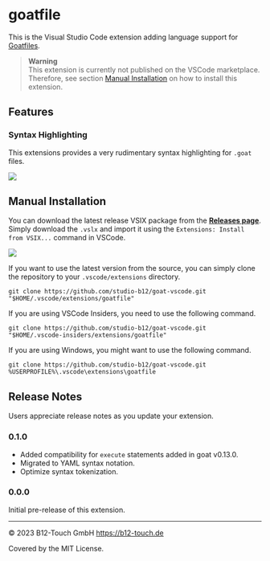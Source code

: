 # goatfile

This is the Visual Studio Code extension adding language support for [Goatfiles](https://github.com/studio-b12/goat).

> **Warning**  
> This extension is currently not published on the VSCode marketplace. Therefore, see section [Manual Installation](#manual-installation) on how to install this extension.

## Features

### Syntax Highlighting

This extensions provides a very rudimentary syntax highlighting for `.goat` files.

![](https://github.com/studio-b12/goat-vscode/assets/16734205/720137ef-5230-421b-8496-8da6ef61b4b9)

<!-- ## Requirements

If you have any requirements or dependencies, add a section describing those and how to install and configure them. -->

<!-- ## Extension Settings

Include if your extension adds any VS Code settings through the `contributes.configuration` extension point.

For example:

This extension contributes the following settings:

* `myExtension.enable`: Enable/disable this extension.
* `myExtension.thing`: Set to `blah` to do something. -->

<!-- ## Known Issues

Calling out known issues can help limit users opening duplicate issues against your extension. -->

## Manual Installation

You can download the latest release VSIX package from the [**Releases page**](https://github.com/studio-b12/goat-vscode/releases). Simply download the `.vslx` and import it using the `Extensions: Install from VSIX...` command in VSCode.

![](https://github.com/studio-b12/goat-vscode/assets/16734205/5e7a9fd7-35f0-4591-97cf-268c36849a39)

If you want to use the latest version from the source, you can simply clone the repository to your `.vscode/extensions` directory.

```
git clone https://github.com/studio-b12/goat-vscode.git "$HOME/.vscode/extensions/goatfile"
```

If you are using VSCode Insiders, you need to use the following command.
```
git clone https://github.com/studio-b12/goat-vscode.git "$HOME/.vscode-insiders/extensions/goatfile"
```

If you are using Windows, you might want to use the following command.
```
git clone https://github.com/studio-b12/goat-vscode.git %USERPROFILE%\.vscode\extensions\goatfile
```

## Release Notes

Users appreciate release notes as you update your extension.

### 0.1.0

- Added compatibility for `execute` statements added in goat v0.13.0.
- Migrated to YAML syntax notation.
- Optimize syntax tokenization.

### 0.0.0

Initial pre-release of this extension.

---

© 2023 B12-Touch GmbH
https://b12-touch.de

Covered by the MIT License.